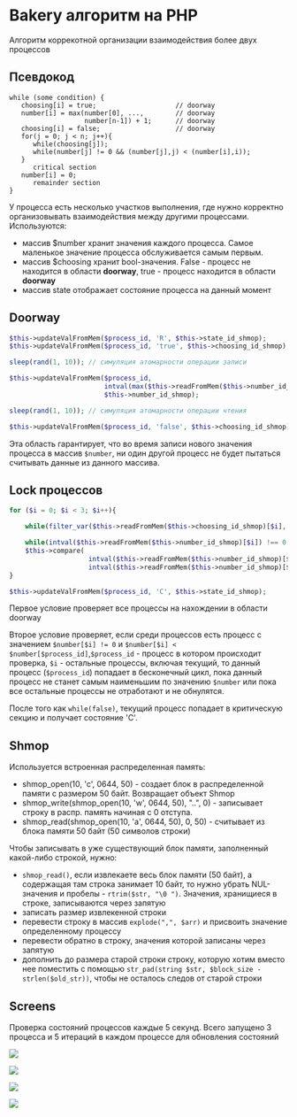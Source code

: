 # Bakery алгоритм на PHP

Алгоритм коррекотной организации взаимодействия более двух процессов


## Псевдокод

```
while (some condition) { 
   choosing[i] = true;                    // doorway  
   number[i] = max(number[0], ...,        // doorway  
                   number[n-1]) + 1;      // doorway      
   choosing[i] = false;                   // doorway  
   for(j = 0; j < n; j++){ 
      while(choosing[j]); 
      while(number[j] != 0 && (number[j],j) < (number[i],i)); 
   } 
      critical section 
   number[i] = 0; 
      remainder section 
}
```
У процесса есть несколько участков выполнения, где нужно корректно организовывать взаимодействия между другими процессами. Используются:

* массив $number хранит значения каждого процесса. Самое маленькое значение процесса обслуживается самым первым.
* массив $choosing хранит bool-значения. False - процесс не находится в области __doorway__, true - процесс находится в области __doorway__
* массив state отображает состояние процесса на данный момент

## Doorway 

```php
$this->updateValFromMem($process_id, 'R', $this->state_id_shmop);
$this->updateValFromMem($process_id, 'true', $this->choosing_id_shmop);

sleep(rand(1, 10)); // симуляция атомарности операции записи

$this->updateValFromMem($process_id,
                        intval(max($this->readFromMem($this->number_id_shmop))) + 1,
                        $this->number_id_shmop);

sleep(rand(1, 10)); // симуляция атомарности операции чтения

$this->updateValFromMem($process_id, 'false', $this->choosing_id_shmop);
```

Эта область гарантирует, что во время записи нового значения процесса в массив `$number`, ни один другой процесс не будет пытаться считывать данные из данного массива. 

## Lock процессов

```php
for ($i = 0; $i < 3; $i++){

    while(filter_var($this->readFromMem($this->choosing_id_shmop)[$i], FILTER_VALIDATE_BOOLEAN)){}

    while(intval($this->readFromMem($this->number_id_shmop)[$i]) !== 0 &&
    $this->compare(
                    intval($this->readFromMem($this->number_id_shmop)[$i]), $i,
                    intval($this->readFromMem($this->number_id_shmop)[$process_id]), $process_id)){}
}

$this->updateValFromMem($process_id, 'C', $this->state_id_shmop);

```

Первое условие проверяет все процессы на нахождении в области doorway

Второе условие проверяет, если среди процессов есть процесс с значением `$number[$i] != 0` и `$number[$i] < $number[$process_id]`,`$process_id` - процесс в котором происходит проверка, `$i` - остальные процессы, включая текущий, то данный процесс (`$process_id`) попадает в бесконечный цикл, пока данный процесс не станет самым наименьшим по значению `$number` или пока все остальные процессы не отработают и не обнулятся.

После того как `while(false)`, текущий процесс попадает в критическую секцию и получает состояние 'C'.

## Shmop

Используется встроенная распределенная память:

* shmop_open(10, 'c', 0644, 50) - создает блок в распределенной памяти с размером 50 байт. Возвращает объект Shmop
* shmop_write(shmop_open(10, 'w', 0644, 50), "..", 0) - записывает строку в распр. память начиная с 0 отступа.
* shmop_read(shmop_open(10, 'a', 0644, 50), 0, 50) - считывает из блока памяти 50 байт (50 символов строки)

Чтобы записывать в уже существующий блок памяти, заполненный какой-либо строкой, нужно:
* `shmop_read()`, если извлекаете весь блок памяти (50 байт), а содержащая там строка занимает 10 байт, то нужно убрать NUL-значения и пробелы - `rtrim($str, "\0 ")`. Значения, хранищиеся в строке, записываются через запятую
* записать размер извлекенной строки
* перевести строку в массив `explode(",", $arr)` и присвоить значение определенному процессу
* перевести обратно в строку, значения которой записаны через запятую
* дополнить до размера старой строки строку, которую хотим вместо нее поместить с помощью `str_pad(string $str, $block_size - strlen($old_str))`, чтобы не осталось следов от старой строки

## Screens

Проверка состояний процессов каждые 5 секунд. Всего запущено 3 процесса и 5 итераций в каждом процессе для обновления состояний


![](https://github.com/Morody/bakeryAlgorithmPHP/blob/main/img/1.png)

![](https://github.com/Morody/bakeryAlgorithmPHP/blob/main/img/2.png)

![](https://github.com/Morody/bakeryAlgorithmPHP/blob/main/img/3.png)


![](https://github.com/Morody/bakeryAlgorithmPHP/blob/main/img/4.png)
